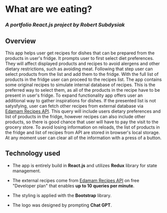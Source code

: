 # What are we eating? 
### _A portfolio **React.js** project by Robert Subdysiak_

## Overview

This app helps user get recipes for dishes that can be prepared from the products in user's fridge.
It prompts user to first select diet preferences. They will affect displayed products and recipes to avoid alergens and other dietary restrictions, such as avoiding meat.
Following that step user can select products from the list and add them to the fridge.
With the full list of products in the fridge user can proceed to the recipes list. The app contains some original recipes to simulate internal database of recipes. This is the preferred way to select them, as all of the products in the recipe have to be present in user's fridge.
To expand functionality app offers user an additional way to gather inspirations for dishes. If the presented list is not satysfying, user can fetch other recipes from external database via [Edamam Recipes API](https://www.edamam.com/). This query will include users dietary preferences and list of products in the fridge, however recipes can also include other products, so there is good chance that user will have to pay the visit to the grocery store.
To avoid losing information on reloads, the list of products in the fridge and list of recipes from API are stored in browser's local storage. At any moment user can clear all of the information with a press of a button.

## Technology used

* The app is entirely build in **React.js** and utilizes **Redux** library for state management.
* The external recipes come from [Edamam Recipes API](https://www.edamam.com/) on free "Developer plan" that enables **up to 10 queries per minute**.

* The styling is applied with the **Bootstrap** library.
* The logo was designed by prompting **Chat GPT**.

